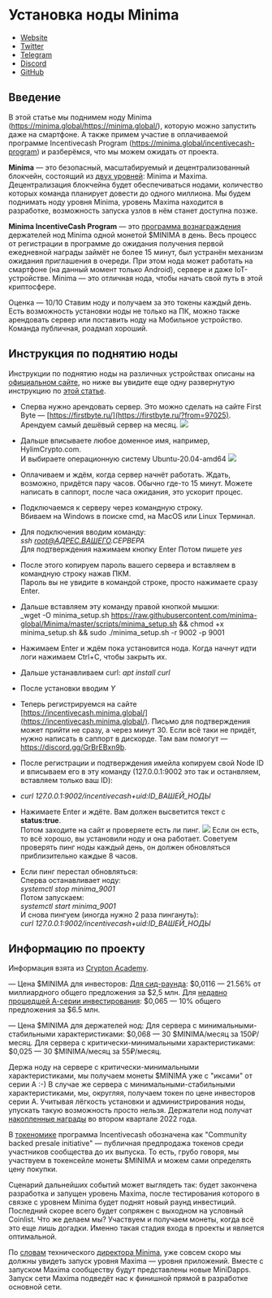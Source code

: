 # Установка ноды Minima
- [Website](https://minima.global/) 
- [Twitter](https://twitter.com/Minima_Global)
- [Telegram](https://t.me/Minima_Global)
- [Discord](https://discord.com/invite/minima)
- [GitHub](https://github.com/minima-global)

## Введение
В этой статье мы поднимем ноду Minima (https://minima.global/https://minima.global/), которую можно запустить даже на смартфоне. А также примем участие в оплачиваемой программе Incentivecash Program (https://minima.global/incentivecash-program) и разберёмся, что мы можем ожидать от проекта.

**Minima** —  это безопасный, масштабируемый и децентрализованный блокчейн, состоящий из [двух уровней](https://cdn.minima.global/media/2021/07/02/Protocol_Layers_.pdf): Minima и Maxima. Децентрализация блокчейна будет обеспечиваться нодами, количество которых команда планирует довести до одного миллиона. Мы будем поднимать ноду уровня Minima, уровень Maxima находится в разработке, возможность запуска узлов в нём станет доступна позже. 

**Minima IncentiveСash Program** — это [программа вознаграждения](https://minima.global/get-involved#run-node) держателей нод Minima одной монетой $MINIMA в день. 
Весь процесс от регистрации в программе до ожидания получения первой ежедневной награды займёт не более 15 минут, был устранён механизм ожидания приглашения в очереди. При этом нода может работать на смартфоне (на данный момент только Android), сервере и даже IoT-устройстве. Minima — это отличная нода, чтобы начать свой путь в этой криптосфере. 

Оценка — 10/10 Ставим ноду и получаем за это токены каждый день. Есть возможность установки ноды не только на ПК, можно также арендовать сервер или поставить ноду на Мобильное устройство. Команда публичная, роадмап хороший.

## Инструкция по поднятию ноды
Инструкции по поднятию ноды на различных устройствах описаны на [официальном сайте](https://minima.global/get-started), но ниже вы увидите еще одну развернутую инструкцию по [этой статье](https://telegra.ph/Minima--noda-dostupnaya-vsem-12-23).

- Сперва нужно арендовать сервер. Это можно сделать на сайте First Byte — [https://firstbyte.ru/](https://firstbyte.ru/?from=97025). Арендуем самый дешёвый сервер на месяц.
![](https://telegra.ph/file/e2195d08519d02e6de4e2.png)

- Дальше вписываете любое доменное имя, например, HylimCrypto.com.  
И выбираете операционную систему Ubuntu-20.04-amd64
![](https://telegra.ph/file/6bc069f052a162d2063f1.png)

- Оплачиваем и ждём, когда сервер начнёт работать. Ждать, возможно, придётся пару часов. Обычно где-то 15 минут. Можете написать в саппорт, после часа ожидания, это ускорит процес.  

- Подключаемся к серверу через командную строку.  
Вбиваем на Windows в поиске cmd, на MacOS или Linux Терминал.

- Для подключения вводим команду:  
_ssh root@АДРЕС.ВАШЕГО.СЕРВЕРА_  
Для подтверждения нажимаем кнопку Enter
Потом пишете _yes_

- После этого копируем пароль вашего сервера и вставляем в командную строку нажав ПКМ.  
Пароль вы не увидите в командой строке, просто нажимаете сразу Enter.

- Дальше вставляем эту команду правой кнопкой мышки:  
_wget -O minima_setup.sh https://raw.githubusercontent.com/minima-global/Minima/master/scripts/minima_setup.sh && chmod +x minima_setup.sh && sudo ./minima_setup.sh -r 9002 -p 9001  

- Нажимаем Enter и ждём пока установится нода. Когда начнут идти логи нажимаем Ctrl+C, чтобы закрыть их.

- Дальше устанавливаем curl: _apt install curl_

- После установки вводим _Y_

- Теперь регистрируемся на сайте [https://incentivecash.minima.global/](https://incentivecash.minima.global/). Письмо для подтверждения может прийти не сразу, а через минут 30. Если всё таки не придёт, нужно написать в саппорт в дискорде. Там вам помогут —https://discord.gg/GrBrEBxn9b.

- После регистрации и подтверждения имейла копируем свой Node ID и вписываем его в эту команду (127.0.0.1:9002 это так и останвляем, вставляем только ваш ID):

- _curl 127.0.0.1:9002/incentivecash+uid:ID_ВАШЕЙ_НОДЫ_  
  
- Нажимаете Enter и ждёте. Вам должен высветится текст с **status:true**.  
Потом заходите на сайт и проверяете есть ли пинг.
![](https://telegra.ph/file/7f3e097f01f0c5c26016b.png)
Если он есть, то всё хорошо, вы установили ноду и она работает. Советуем проверять пинг ноды каждый день, он должен обновляться приблизительно каждые 8 часов.

- Если пинг перестал обновляться:  
Сперва останавливает ноду:  
_systemctl stop minima_9001_  
Потом запускаем:  
_systemctl start minima_9001_  
И снова пингуем (иногда нужно 2 раза пингануть):  
_curl 127.0.0.1:9002/incentivecash+uid:ID_ВАШЕЙ_НОДЫ_

## Информацию по проекту
Информация взята из [Crypton Academy](../Инструменты/Приватные%20каналы/Crypton%20Academy.md).

— Цена $MINIMA для инвесторов:
[Для сид-раунда](https://tech.eu/brief/minima-secures-2-5-million-for-a-truly-decentralised-blockchain-protocol/): $0,0116 — 21.56% от миллиардного общего предложения за $2,5 млн.
Для [недавно прошедшей А-серии инвестирования](https://www.investing.com/news/cryptocurrency-news/most-decentralized-network-minima-raises-65m-in-series-a-round-2655592): $0,065 —  10% общего предложения за $6.5 млн.

— Цена $MINIMA для держателей нод:
Для сервера с минимальными-стабильными характеристиками: $0,068 — 30 $MINIMA/месяц за 150₽/месяц.
Для сервера с критически-минимальными характеристиками: $0,025 — 30 $MINIMA/месяц за 55₽/месяц.

Держа ноду на сервере с критически-минимальными характеристиками, мы получаем монеты $MINIMA уже с "иксами" от серии А :-) 
В случае же сервера с минимальными-стабильными характеристиками, мы, округляя, получаем токен по цене инвесторов серии А. 
Учитывая лёгкость установки и администрирования ноды, упускать такую возможность просто нельзя. Держатели нод получат [накопленные награды](https://minima.global/incentivecash-program) во втором квартале 2022 года.

В [токеномике](https://cdn.minima.global/media/2021/11/16/Minima_Token_Economics_Aug2021-1.pdf) программа Incentivecash обозначена как "Community backed presale initiative" — публичная предпродажа токенов среди участников сообщества до их выпуска. То есть, грубо говоря, мы участвуем в токенсейле монеты $MINIMA и можем сами определять цену покупки. 

Сценарий дальнейших событий может выглядеть так: будет закончена разработка и запущен уровень Maxima, после тестирования которого в связке с уровнем Minima будет поднят новый раунд инвестиций. Последний скорее всего будет сопряжен с выходном на условный Coinlist. Что же делаем мы? Участвуем и получаем монеты, когда всё это еще лишь догадки. Именно такая стадия входа в проекты и является оптимальной. 

По [словам](https://docs.google.com/document/d/1YZGnL7Cts25fm3zN2lgcqM8bjirIQFCKYcjsL4MLxVA/edit) технического [директора Minima](https://t.me/c/1440423043/746), уже совсем скоро мы должны увидеть запуск уровня Maxima — уровня приложений. Вместе с запуском Maxima сообществу будут представлены новые MiniDapps. Запуск сети Maxima подведёт нас к финишной прямой в разработке основной сети.
